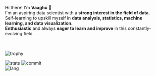 Hi there!
I'm **Vaaghu** 👋<br/>
I'm an aspiring data scientist with a **strong interest in the field of data**.<br/> 
Self-learning to upskill myself in **data analysis, statistics, machine learning, and data visualization**.<br/>
**Enthusiastic** and always **eager to learn and improve** in this constantly-evolving field.<br/>

<br><br>
![trophy](https://github-profile-trophy.vercel.app/?username=vignesh021102&margin-w=20&theme=midnight-purple)

![stats](https://github-readme-stats.vercel.app/api?username=vignesh021102&theme=midnight-purple&hide_border=false&include_all_commits=true&count_private=true)
![commit](https://github-readme-streak-stats.herokuapp.com/?user=vignesh021102&theme=midnight-purple&hide_border=false)<br/>
![lang](https://github-readme-stats.vercel.app/api/top-langs/?username=vignesh021102&theme=midnight-purple&hide_border=false&include_all_commits=true&count_private=true&layout=compact)
